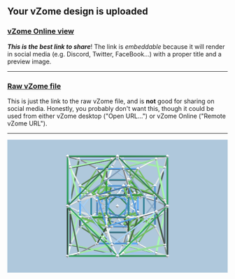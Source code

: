 ## Your vZome design is uploaded

### [vZome Online view][embed]

***This is the best link to share***!  The link is *embeddable* because it will render in social media (e.g. Discord, Twitter, FaceBook...) with a proper title and a preview image.

---

### [Raw vZome file][raw]

This is just the link to the raw vZome file, and is **not** good for
sharing on social media.
Honestly, you probably don't want this, though it could be used from either
vZome desktop ("Open URL...") or vZome Online ("Remote vZome URL").

---

![Image](<Snub-cube-J-bug-2.png>)


[embed]: <https://vzome.com/app/embed.py?url=https://raw.githubusercontent.com/John-Kostick/vzome-sharing/main/2021/09/27/17-42-54-Snub-cube-J-bug-2/Snub-cube-J-bug-2.vZome>
[raw]: <https://raw.githubusercontent.com/John-Kostick/vzome-sharing/main/2021/09/27/17-42-54-Snub-cube-J-bug-2/Snub-cube-J-bug-2.vZome>
